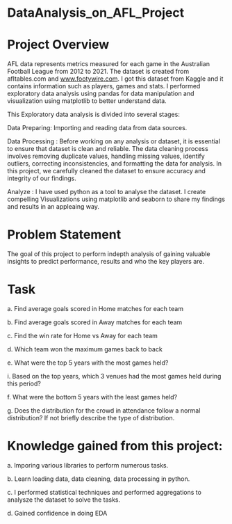 # DataAnalysis_on_AFL_Project

# Project Overview

AFL data represents metrics measured for each game in the Australian Football League from 2012 to 2021. The dataset is created from afltables.com and www.footywire.com. 
I got this dataset from Kaggle and it contains information such as players, games and stats. I performed exploratory data analysis using pandas for data manipulation and visualization using matplotlib  to better understand data. 

This Exploratory data analysis is divided into several stages:
 
Data Preparing: Importing and reading data from data sources.

Data Processing : Before working on any analysis or dataset, it is essential to ensure that dataset is clean and reliable. 
The data cleaning process involves removing duplicate values, handling missing values, identify outliers, correcting inconsistencies, and formatting the data for analysis.
In this project, we carefully cleaned the dataset to ensure accuracy and integrity of our findings.

Analyze : I have used python as a tool to analyse the dataset. I create compelling Visualizations using matplotlib and seaborn to share my findings and results in an appleaing way.

# Problem Statement
The goal of this project to perform indepth analysis of gaining valuable insights to predict performance, results and who the key players are.

# Task
a.	Find average goals scored in Home matches for each team

b.	Find average goals scored in Away matches for each team

c.	Find the win rate for Home vs Away for each team

d.	Which team won the maximum games back to back

e.	What were the top 5 years with the most games held?

i.	Based on the top years, which 3 venues had the most games held during this period? 

f.	What were the bottom 5 years with the least games held?  

g.	Does the distribution for the crowd in attendance follow a normal distribution? If not briefly describe the type of distribution. 

# Knowledge gained from this project:
a. Imporing various libraries to perform numerous tasks.

b. Learn loading data, data cleaning, data processing in python.

c. I performed statistical techniques and performed aggregations to analysze the dataset to solve the tasks.

d. Gained confidence in doing EDA


